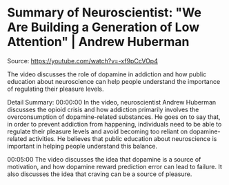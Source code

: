 # Summary of Neuroscientist: "We Are Building a Generation of Low Attention" | Andrew Huberman

Source: https://youtube.com/watch?v=-xf9pCcVOp4

The video discusses the role of dopamine in addiction and how public education about neuroscience can help people understand the importance of regulating their pleasure levels.

Detail Summary: 
00:00:00
In the video, neuroscientist Andrew Huberman discusses the opioid crisis and how addiction primarily involves the overconsumption of dopamine-related substances. He goes on to say that, in order to prevent addiction from happening, individuals need to be able to regulate their pleasure levels and avoid becoming too reliant on dopamine-related activities. He believes that public education about neuroscience is important in helping people understand this balance.

00:05:00
The video discusses the idea that dopamine is a source of motivation, and how dopamine reward prediction error can lead to failure. It also discusses the idea that craving can be a source of pleasure.

